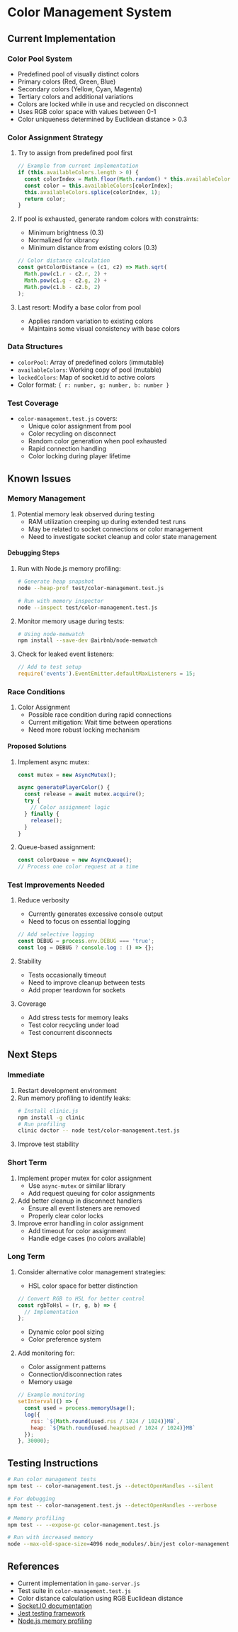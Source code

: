 # Color Management System

## Current Implementation

### Color Pool System
- Predefined pool of visually distinct colors
- Primary colors (Red, Green, Blue)
- Secondary colors (Yellow, Cyan, Magenta)
- Tertiary colors and additional variations
- Colors are locked while in use and recycled on disconnect
- Uses RGB color space with values between 0-1
- Color uniqueness determined by Euclidean distance > 0.3

### Color Assignment Strategy
1. Try to assign from predefined pool first
   ```javascript
   // Example from current implementation
   if (this.availableColors.length > 0) {
     const colorIndex = Math.floor(Math.random() * this.availableColors.length);
     const color = this.availableColors[colorIndex];
     this.availableColors.splice(colorIndex, 1);
     return color;
   }
   ```

2. If pool is exhausted, generate random colors with constraints:
   - Minimum brightness (0.3)
   - Normalized for vibrancy
   - Minimum distance from existing colors (0.3)
   ```javascript
   // Color distance calculation
   const getColorDistance = (c1, c2) => Math.sqrt(
     Math.pow(c1.r - c2.r, 2) +
     Math.pow(c1.g - c2.g, 2) +
     Math.pow(c1.b - c2.b, 2)
   );
   ```

3. Last resort: Modify a base color from pool
   - Applies random variation to existing colors
   - Maintains some visual consistency with base colors

### Data Structures
- `colorPool`: Array of predefined colors (immutable)
- `availableColors`: Working copy of pool (mutable)
- `lockedColors`: Map of socket.id to active colors
- Color format: `{ r: number, g: number, b: number }`

### Test Coverage
- `color-management.test.js` covers:
  - Unique color assignment from pool
  - Color recycling on disconnect
  - Random color generation when pool exhausted
  - Rapid connection handling
  - Color locking during player lifetime

## Known Issues

### Memory Management
1. Potential memory leak observed during testing
   - RAM utilization creeping up during extended test runs
   - May be related to socket connections or color management
   - Need to investigate socket cleanup and color state management

#### Debugging Steps
1. Run with Node.js memory profiling:
   ```bash
   # Generate heap snapshot
   node --heap-prof test/color-management.test.js

   # Run with memory inspector
   node --inspect test/color-management.test.js
   ```

2. Monitor memory usage during tests:
   ```bash
   # Using node-memwatch
   npm install --save-dev @airbnb/node-memwatch
   ```

3. Check for leaked event listeners:
   ```javascript
   // Add to test setup
   require('events').EventEmitter.defaultMaxListeners = 15;
   ```

### Race Conditions
1. Color Assignment
   - Possible race condition during rapid connections
   - Current mitigation: Wait time between operations
   - Need more robust locking mechanism

#### Proposed Solutions
1. Implement async mutex:
   ```javascript
   const mutex = new AsyncMutex();
   
   async generatePlayerColor() {
     const release = await mutex.acquire();
     try {
       // Color assignment logic
     } finally {
       release();
     }
   }
   ```

2. Queue-based assignment:
   ```javascript
   const colorQueue = new AsyncQueue();
   // Process one color request at a time
   ```

### Test Improvements Needed
1. Reduce verbosity
   - Currently generates excessive console output
   - Need to focus on essential logging
   ```javascript
   // Add selective logging
   const DEBUG = process.env.DEBUG === 'true';
   const log = DEBUG ? console.log : () => {};
   ```

2. Stability
   - Tests occasionally timeout
   - Need to improve cleanup between tests
   - Add proper teardown for sockets

3. Coverage
   - Add stress tests for memory leaks
   - Test color recycling under load
   - Test concurrent disconnects

## Next Steps

### Immediate
1. Restart development environment
2. Run memory profiling to identify leaks:
   ```bash
   # Install clinic.js
   npm install -g clinic
   # Run profiling
   clinic doctor -- node test/color-management.test.js
   ```
3. Improve test stability

### Short Term
1. Implement proper mutex for color assignment
   - Use `async-mutex` or similar library
   - Add request queuing for color assignments
2. Add better cleanup in disconnect handlers
   - Ensure all event listeners are removed
   - Properly clear color locks
3. Improve error handling in color assignment
   - Add timeout for color assignment
   - Handle edge cases (no colors available)

### Long Term
1. Consider alternative color management strategies:
   - HSL color space for better distinction
   ```javascript
   // Convert RGB to HSL for better control
   const rgbToHsl = (r, g, b) => {
     // Implementation
   };
   ```
   - Dynamic color pool sizing
   - Color preference system

2. Add monitoring for:
   - Color assignment patterns
   - Connection/disconnection rates
   - Memory usage
   ```javascript
   // Example monitoring
   setInterval(() => {
     const used = process.memoryUsage();
     log({
       rss: `${Math.round(used.rss / 1024 / 1024)}MB`,
       heap: `${Math.round(used.heapUsed / 1024 / 1024)}MB`
     });
   }, 30000);
   ```

## Testing Instructions

```bash
# Run color management tests
npm test -- color-management.test.js --detectOpenHandles --silent

# For debugging
npm test -- color-management.test.js --detectOpenHandles --verbose

# Memory profiling
npm test -- --expose-gc color-management.test.js

# Run with increased memory
node --max-old-space-size=4096 node_modules/.bin/jest color-management.test.js
```

## References
- Current implementation in `game-server.js`
- Test suite in `color-management.test.js`
- Color distance calculation using RGB Euclidean distance
- [Socket.IO documentation](https://socket.io/docs/v4/)
- [Jest testing framework](https://jestjs.io/docs/getting-started)
- [Node.js memory profiling](https://nodejs.org/en/docs/guides/diagnostics/memory/using-heap-snapshot) 